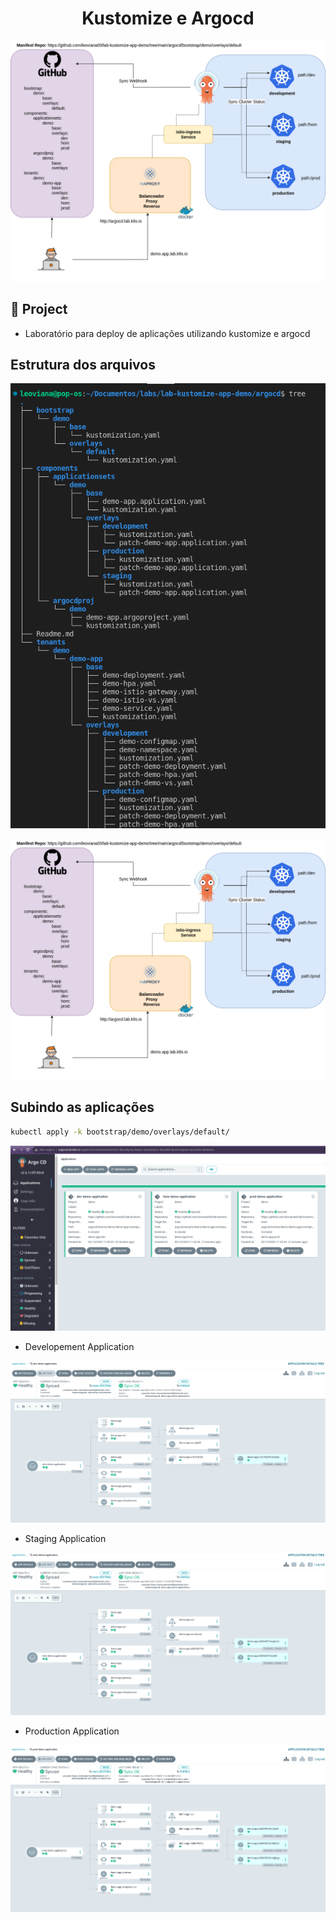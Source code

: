 <h1 align="center">Kustomize e Argocd</h1>

<p align="center">
  <img alt="k8s" src="../images/argocd.drawio.png">
</p>

## 🌱 Project

- Laboratório para deploy de aplicações utilizando kustomize e argocd

## Estrutura dos arquivos
<p align="center">
  <img alt="k8s" src="../images/argo-kustomize.png">
</p>

<p align="center">
  <img alt="k8s" src="../images/argocd.drawio.png">
</p>


## Subindo as aplicações

```bash
kubectl apply -k bootstrap/demo/overlays/default/
```

<p align="center">
  <img alt="k8s" src="../images/argo-01.png">
</p>

- Developement Application
<p align="center">
  <img alt="k8s" src="../images/dev-application.png">
</p>

- Staging Application
<p align="center">
  <img alt="k8s" src="../images/hom-application.png">
</p>

- Production Application
<p align="center">
  <img alt="k8s" src="../images/prod-application.png">
</p>
